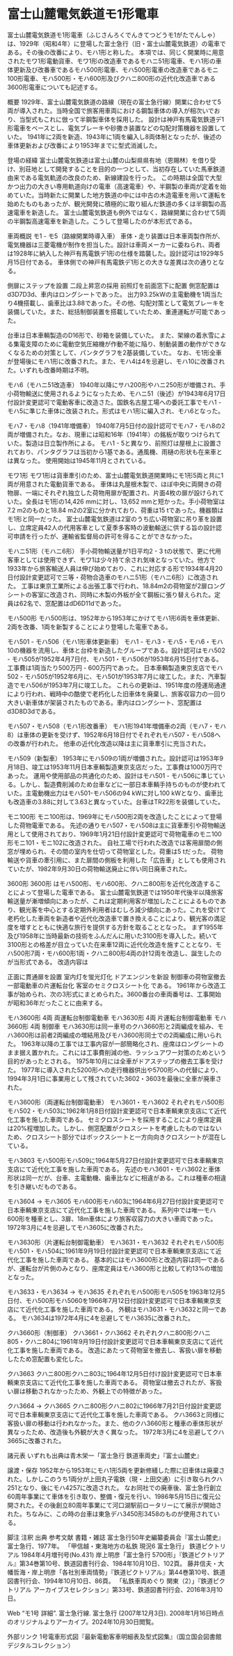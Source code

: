 # 富士山麓電気鉄道モ1形電車

富士山麓電気鉄道モ1形電車（ふじさんろくでんきてつどうモ1がたでんしゃ）は、1929年（昭和4年）に登場した富士急行（旧・富士山麓電気鉄道）の電車である。その後の改番により、モハ1形と称した。
本項では、同じく開業時に用意されたモワ1形電動貨車、モワ1形の改造車であるモハニ51形電車、モハ1形の車体更新及び改番車であるモハ500形電車、モハ500形電車の改造車であるモニ100形電車、モハ500形・モハ600形及びクハニ800形の近代化改造車である3600形電車についても記述する。

概要
1929年、富士山麓電気鉄道の路線（現在の富士急行線）開業に合わせて5両が導入された。当時全国で旅客用車両における鋼製車体の導入が相次いでおり、当型式もこれに倣って半鋼製車体を採用した。
設計は神戸有馬電気鉄道デ1形電車をベースとし、電気ブレーキや砂撒き装置などの勾配対策機器を設置していた。
1941年に2両を新造、1943年に1両を編入し8両体制となったが、後述の車体更新および改番により1953年までに型式消滅した。

登場の経緯
富士山麓電気鉄道は富士山麓の山梨県県有地（恩賜林）を借り受け、別荘地として開発することを目的の一つとして、当初存在していた馬車鉄道由来である電気軌道の改良のため、新線建設を行った。
この時期は全国で大型かつ出力の大きい専用軌道向けの電車（高速電車）や、半鋼製の車両が定着を始めていた。当時新たに開業した地方鉄道の中には中古の木造電車を用いて運転を始めたものもあったが、観光開発に積極的に取り組んだ鉄道の多くは半鋼製の高速電車を新造した。
富士山麓電気鉄道も例外ではなく、路線開業に合わせて5両の半鋼製高速電車を新造した。こうして登場したのが本形式である。

車両概説
モ1 - モ5（路線開業時導入車）
車体・走り装置は日本車両製作所が、電気機器は三菱電機が制作を担当した。設計は車両メーカーに委ねられ、両者は1928年に納入した神戸有馬電鉄デ1形の仕様を踏襲した。設計認可は1929年5月15日付である。
車体側での神戸有馬電鉄デ1形との大きな差異は次の通りとなる。

側扉にステップを設置
二段上昇窓の採用
前照灯を前面窓下に配置
側窓配置はd3D7D3d、車内はロングシートであった。
出力93.25kWの主電動機を1両当たり4機搭載し、歯車比は3.88であった。その他、勾配対策として電気ブレーキを装備していた。また、総括制御装置を搭載していたため、重連運転が可能であった。

台車は日本車輌製造のD16形で、砂箱を装備していた。
また、架線の着氷雪による集電支障のために電動空気圧縮機が作動不能に陥り、制動装置の動作ができなくなるための対策として、パンタグラフを2基装備していた。
なお、モ1形全車が登場後にモハ1形に改番された。また、モハ4は4を忌避し、モハ10に改番された。いずれも改番時期は不明。

モハ6（モハニ51改造車）
1940年以降にサハ200形やハニ250形が増備され、手小荷物輸送に使用されるようになったため、モハニ51（後述）が1943年6月17日付設計変更認可で電動客車に改造さた。国鉄名古屋工場への委託工事でモハ1 - モハ5に準じた車体に改装された。形式はモハ1形に編入され、モハ6となった。

モハ7・モハ8（1941年増備車）
1940年7月5日付の設計認可でモハ7・モハ8の2両が増備された。なお、現車には昭和16年（1941年）の銘板が取りつけられていた。製造は日立製作所による。
モハ1 - 5と異なり、前照灯は屋根上に設置されており、パンタグラフは当初から1基である。通風機、雨樋の形状も在来車とは異なった。
使用開始は1945年11月とされている。

モワ1形
モワ1形は貨車牽引のため、富士山麓電気鉄道開業時にモ1形5両と共に1両が用意された電動貨車である。
車体は丸屋根木製で、ほぼ中央に両開きの荷物扉、一端にそれぞれ独立した荷物用扉が配置され、片面4枚の扉が設けられていた。全長はモ1形の14,426 mmに対し、13,652 mmと短かった。手小荷物室は7.2 m2のものと18.84 m2の2室に分かれており、荷重は15 tであった。機器類はモ1形と同一だった。
富士山麓電気鉄道は2室のうち広い荷物室に吊り革を設置し、立席定員42人の代用客車として夏季多客時の波動輸送に供する旨の設計認可申請を行ったが、運輸省監督局の許可を得ることができなかった。

モハニ51形（モハニ6形）
手小荷物輸送量が1日平均2 - 3 tの状態で、更に代用客車としては使用できず、モワ1は少々持て余され気味となっていた。他方で1933年から旅客輸送人員は伸び始めており、これに対応する形で1934年4月20日付設計変更認可で三等・荷物合造車のモハニ51形（モハニ6形）に改造された。
工事は東京工業所による出張工事で行われ、18.84m2の荷物室が2扉ロングシートの客室に改造され、同時に木製の外板が全て鋼板に張り替えられた。定員は62名で、窓配置はdD6D11dであった。

モハ500形
モハ500形は、1952年から1953年にかけてモハ1形6両を車体更新、2両を改番、1両を新製することにより登場した電車である。

モハ501 - モハ506（モハ1形車体更新車）
モハ1 - モハ3・モハ5・モハ6・モハ10の機器を流用し、車体と台枠を新造したグループである。設計認可はモハ502 - モハ505が1952年4月7日付、モハ501・モハ506が1953年6月15日付である。工事費は1両当たり500万円 - 600万円であった。
日本車輌製造東京支店でモハ502 - モハ505が1952年6月に、モハ501が1953年7月に竣工した。また、汽車製造でモハ506が1953年7月に竣工した。
これらの更新は、1951年度の陸運局通達により行われ、戦時中の酷使で老朽化した旧車体を廃棄し、旅客収容力の一回り大きい新車体が架装されたものである。車内はロングシート、窓配置はd3D8D3dである。

モハ507・モハ508（モハ1形改番車）
モハ1形1941年増備車の2両（モハ7・モハ8）は車体の更新を受けず、1952年6月18日付でそれぞれモハ507・モハ508への改番が行われた。
他車の近代化改造以降は主に貨車牽引に充当された。

モハ509（新製車）
1953年にモハ509の1両が増備された。設計認可は1953年9月18日、竣工は1953年11月日本車輌製造東京支店だった。工事費は1000万円であった。
運用や使用部品の共通化のため、設計はモハ501 - モハ506に準じている。しかし、製造費削減のため台車などに一部日本車輌手持ちのものが使われていた。主電動機出力はモハ501-モハ506の94 kWに対し100 kWとなり、歯車比も改造車の3.88に対して3.63と異なっていた。台車はTR22形を装備していた。

モニ100形
モニ100形は、1969年にモハ500形2両を改造したことによって登場した荷物電車である。
先述の通りモハ507・モハ508は主に貨車牽引や荷物輸送用として使用されており、1969年1月21日付設計変更認可で荷物電車のモニ100形モニ101・モニ102に改造された。
自社工場で行われた改造では客用扉間の側窓が埋められ、その間の室内を仕切って荷物室とした。荷重は5 tだった。
荷物輸送や貨車の牽引用に、また扉間の側板を利用した「広告車」としても使用されていたが、1982年9月30日の荷物輸送廃止に伴い同日廃車された。

3600形
3600形 はモハ500形、モハ600形、クハニ800形を近代化改造することによって登場した電車である。
富士山麓電気鉄道では1950年代後半以降旅客輸送量が漸増傾向にあったが、これは定期利用客が増加したことによるものであり、観光客を中心とする定期外利用者はむしろ減少傾向にあった。これを受けて老朽化した車両を新造者や近代化改造車で置き換えることにより、観光客の満足度を増すとともに快適な旅行を提供する方針を取ることとなった。
まず1955年及び1958年に当時最新の技術をふんだんに用いた3100形を導入した。続いて3100形との格差が目立っていた在来車12両に近代化改造を施すこととなり、モハ500形7両・モハ600形1両・クハニ800形4両の計12両を改造し、誕生したのが当形式である。
改造内容は

正面に貫通扉を設置
室内灯を蛍光灯化
ドアエンジンを新設
制御車の荷物室撤去
一部電動車の片運転台化
客室のセミクロスシート化
である。
1961年から改造工事が始められ、次の3形式にまとめられた。3600番台の車両番号は、工事開始が昭和36年だったことに由来する。

モハ3600形 4両 両運転台制御電動車
モハ3630形 4両 片運転台制御電動車
モハ3660形 4両 制御車
モハ3630形は同一車号のクハ3660形と2両編成を組み、モハ3600形は前者2両編成の増結用及びモハ3600形同士での2両編成に用いられた。
1963年以降の工事では工事内容が一部簡略化され、座席はロングシートのまま据え置かれた。これには工事費削減の他、ラッシュアワー対策のためという目的があったとされる。
1975年10月には全車がドアステップの撤去工事を受けた。
1977年に導入された5200形への走行機器供出や5700形への代替により、1994年3月1日に事業用として残されていた3602・3603を最後に全車が廃車された。

モハ3600形（両運転台制御電動車）
モハ3601・モハ3602
それぞれモハ500形モハ502・モハ503に1962年1月8日付設計変更認可で日本車輌東京支店にて近代化工事を施した車両である。
セミクロスシートを採用することにより座席定員は20%程増加した。しかし、側窓配置がクロスシートを考慮したものではないため、クロスシート部分ではボックスシートと一方向向きクロスシートが混在している。

モハ3603
モハ500形モハ509に1964年5月27日付設計変更認可で日本車輌東京支店にて近代化工事を施した車両である。
先述のモハ3601・モハ3602と車体形状は同一だが、台車、主電動機、歯車比などに相違がある。これは種車の相違を引き継いだものである。

モハ3604 → モハ3605
モハ600形モハ603に1964年6月27日付設計変更認可で日本車輌東京支店にて近代化工事を施した車両である。
系列中では唯一モハ600形を種車とし、3扉、18m車体により旅客収容力の大きい車両であった。
1972年3月に4を忌避してモハ3605に改番された。

モハ3630形（片運転台制御電動車）
モハ3631・モハ3632
それぞれモハ500形モハ501・モハ504に1961年9月19日付設計変更認可で日本車輌東京支店にて近代化工事を施した車両である。
基本的にはモハ3600形と改造内容は同一であるが、運転台が片側のみとなり、座席定員はモハ3600形と比較して約13%の増加となった。

モハ3633・モハ3634 → モハ3635
それぞれモハ500形モハ505を1963年12月5日付、モハ500形モハ5060を1966年7月12日付設計変更認可で日本車輌東京支店にて近代化工事を施した車両である。
外観はモハ3631・モハ3632と同一である。
モハ3634は1972年4月に4を忌避してモハ3635に改番された。

クハ3660形（制御車）
クハ3661・クハ3662
それぞれクハニ800形クハニ805・クハニ804に1961年9月19日付設計変更認可で日本車輌東京支店にて近代化工事を施した車両である。
改造にあたって荷物室を撤去し、客扱い扉を移動したため窓配置も変化した。

クハ3663
クハニ800形クハニ803に1964年12月5日付け設計変更認可で日本車輌東京支店にて近代化工事を施した車両である。
荷物室は撤去されたが、客扱い扉は移動されなかったため、外観上での特徴があった。

クハ3664 → クハ3665
クハニ800形クハニ802に1966年7月21日付設計変更認可で日本車輌東京支店にて近代化工事を施した車両である。
クハ3663と同様に客扱い扉の移動は行われなかった。また、他のクハ3660形と種車の車体形状が異なったため、改造後も外観が大きく異なった。
1972年3月に4を忌避してクハ3665に改番された。

諸元表
いずれも出典は青木栄一「富士急行 鉄道車両史」『富士山麓史』

譲渡・保存
1952年から1953年にモハ1形5両を更新修繕した際に旧車体は廃棄された。しかしこのうち1両分が上田丸子電鉄（現・上田交通）に引き取られクハ251となり、後にモハ4257に改造された。
なお同社での廃車後、富士急行創立60周年事業にて車体を引き取り、整備・復元を行い、1986年5月15日に復元公開された。その後創立80周年事業にて河口湖駅前ロータリーにて展示が開始された。ちなみに、この時の台車は東急デハ3450形3458のものが使用されている。

脚注
注釈
出典
参考文献
書籍・雑誌
富士急行50年史編纂委員会『富士山麓史』富士急行、1977年。 
「甲信越・東海地方の私鉄 現況6 富士急行」 鉄道ピクトリアル 1984年4月増刊号(No.431)
岸上明彦「富士急行 5700形」『鉄道ピクトリアル』第34巻第10号、鉄道図書刊行会、1984年10月10日、102頁。 
藤井信夫・大幡哲海・岸上明彦「各社別車両情勢」『鉄道ピクトリアル』第44巻第10号、鉄道図書刊行会、1994年10月10日、86頁。 
「私鉄車両めぐり 関東（2）」『鉄道ピクトリアル アーカイブスセレクション』第33号、鉄道図書刊行会、2016年3月10日。

Web
“モ1号 詳細”. 富士急行線.   富士急行 (2007年12月3日). 2008年1月16日時点のオリジナルよりアーカイブ。2024年10月30日閲覧。

外部リンク
1号電車形式図『最新電動客車明細表及型式図集』（国立国会図書館デジタルコレクション）